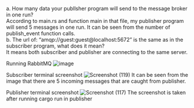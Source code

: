 a. How many data your publlsher program will send to the message broker in one run? <br>
According to main.rs and function main in that file, my publisher program will send 5 messages in one run. It can be seen from the number of publish_event function calls. <br>
b. The url of: “amqp://guest:guest@localhost:5672” is the same as in the subscriber program, what does it mean?<br>
It means both subscriber and publisher are connecting to the same server. <br>

Running RabbitMQ
![image](https://github.com/steven-fo/advprog-module8-publisher/assets/119484321/99930658-4930-4839-a1e0-c5184b6e094e)

Subscriber terminal screenshot
![Screenshot (119)](https://github.com/steven-fo/advprog-module8-publisher/assets/119484321/91b4229a-adc3-4058-a6b1-b4b89ab342c5)
It can be seen from the image that there are 5 incoming messages that are caught from publisher.

Publisher terminal screenshot
![Screenshot (117)](https://github.com/steven-fo/advprog-module8-publisher/assets/119484321/a985d5f8-4059-4f2c-9abf-36bceb34b210)
The screenshot is taken after running cargo run in publisher
